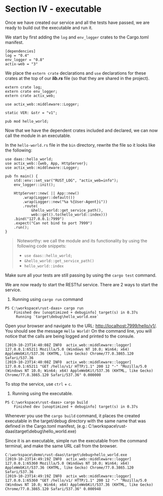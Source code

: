 # Section IV - executable

Once we have created our service and all the tests have passed, we are ready to build out the executable and run it.

We start by first adding the `log` and `env_logger` crates to the Cargo.toml manifest.

```text
[dependencies]
log = "0.4"
env_logger = "0.8"
actix-web = "3"
```

We place the `extern crate` declarations and `use` declarations for these crates at the top of our _**lib.rs**_ file \(so that they are shared in the project\).

```text
extern crate log;
extern crate env_logger;
extern crate actix_web;

use actix_web::middleware::Logger;

static VER: &str = "v1";

pub mod hello_world;
```

Now that we have the dependent crates included and declared, we can now call the module in an executable.

In the `hello-world.rs` file in the `bin` directory, rewrite the file so it looks like the following:

```text
use daas::hello_world;
use actix_web::{web, App, HttpServer};
use actix_web::middleware::Logger;

pub fn main() {
    std::env::set_var("RUST_LOG", "actix_web=info");
    env_logger::init();

    HttpServer::new( || App::new()
        .wrap(Logger::default())
        .wrap(Logger::new("%a %{User-Agent}i"))
        .route(
            &hello_world::get_service_path(), 
            web::get().to(hello_world::index)))
    .bind("127.0.0.1:7999")
    .expect("Can not bind to port 7999")
    .run();
}
```

> Noteworthy: we call the module and its functionality by using the following code snippets:
>
> * `use daas::hello_world;`
> * `&hello_world::get_service_path()`
> * `hello_world::index`

Make sure all your tests are still passing by using the `cargo test` command.



We are now ready to start the RESTful service. There are 2 ways to start the service.

1. Running using `cargo run` command

```text
PS C:\workspace\rust-daas> cargo run
    Finished dev [unoptimized + debuginfo] target(s) in 0.37s
     Running `target\debug\hello_world.exe`
```

Open your browser and navigate to the URL: [http://localhost:7999/hello/v1/](http://localhost:7999/hello/v1/). You should see the message `Hello World!` On the command line, you will notice that the calls are being logged and printed to the consule.

```text
[2019-10-23T14:40:08Z INFO  actix_web::middleware::logger] 127.0.0.1:65211 Mozilla/5.0 (Windows NT 10.0; Win64; x64) AppleWebKit/537.36 (KHTML, like Gecko) Chrome/77.0.3865.120 Safari/537.36
[2019-10-23T14:40:08Z INFO  actix_web::middleware::logger] 127.0.0.1:65211 "GET /hello/v1/ HTTP/1.1" 200 12 "-" "Mozilla/5.0 (Windows NT 10.0; Win64; x64) AppleWebKit/537.36 (KHTML, like Gecko) Chrome/77.0.3865.120 Safari/537.36" 0.000000
```

To stop the service, use `ctrl` + `c`.

1. Running using the executable.

```text
PS C:\workspace\rust-daas> cargo build
    Finished dev [unoptimized + debuginfo] target(s) in 0.37s
```

Whenever you use the `cargo build` command, it places the created executable in the target/debug directory with the same name that was defined in the Cargo.toml manifest, \(e.g.: C:\workspace\rust-daas\target\debug\hello\_world.exe\)

Since it is an executable, simple run the executable from the command terminal, and make the same URL call from the browser.

```text
C:\workspace\demo\rust-daas\target\debug>hello_world.exe
[2019-10-23T14:49:19Z INFO  actix_web::middleware::logger] 127.0.0.1:65360 Mozilla/5.0 (Windows NT 10.0; Win64; x64) AppleWebKit/537.36 (KHTML, like Gecko) Chrome/77.0.3865.120 Safari/537.36
[2019-10-23T14:49:19Z INFO  actix_web::middleware::logger] 127.0.0.1:65360 "GET /hello/v1/ HTTP/1.1" 200 12 "-" "Mozilla/5.0 (Windows NT 10.0; Win64; x64) AppleWebKit/537.36 (KHTML, like Gecko) Chrome/77.0.3865.120 Safari/537.36" 0.000948
```

